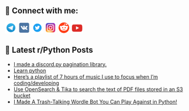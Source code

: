 ## 🔎 Connect with me:
[<img src="https://github.com/bullbesh/bullbesh/blob/main/images/Telegram.png" width="32" height="32" />](https://t.me/bullbesh)
[<img src="https://github.com/bullbesh/bullbesh/blob/main/images/VK.png" width="32" height="32" />](https://vk.com/bullbesh)
[<img src="https://github.com/bullbesh/bullbesh/blob/main/images/Twitter.png" width="32" height="32" />](https://twitter.com/bullbesh1)
[<img src="https://github.com/bullbesh/bullbesh/blob/main/images/Instagram.png" width="32" height="32" />](https://www.instagram.com/bullbesh)
[<img src="https://github.com/bullbesh/bullbesh/blob/main/images/Reddit.png" width="32" height="32" />](https://www.reddit.com/user/bullbesh)
[<img src="https://github.com/bullbesh/bullbesh/blob/main/images/YouTube.png" width="32" height="32" />](https://www.youtube.com/channel/UCtfjRs6uzgq5mfm8S06WTcg)

## 📕 Latest r/Python Posts
<!-- BLOG-POST-LIST:START -->
- [I made a discord.py pagination library.](https://www.reddit.com/r/Python/comments/wapyau/i_made_a_discordpy_pagination_library/)
- [Learn python](https://www.reddit.com/r/Python/comments/wapcp6/learn_python/)
- [Here’s a playlist of 7 hours of music I use to focus when I’m coding/developing](https://www.reddit.com/r/Python/comments/wamfuj/heres_a_playlist_of_7_hours_of_music_i_use_to/)
- [Use OpenSearch &amp; Tika to search the text of PDF files stored in an S3 bucket](https://www.reddit.com/r/Python/comments/walzc6/use_opensearch_tika_to_search_the_text_of_pdf/)
- [I Made A Trash-Talking Wordle Bot You Can Play Against in Python!](https://www.reddit.com/r/Python/comments/walsto/i_made_a_trashtalking_wordle_bot_you_can_play/)
<!-- BLOG-POST-LIST:END -->
